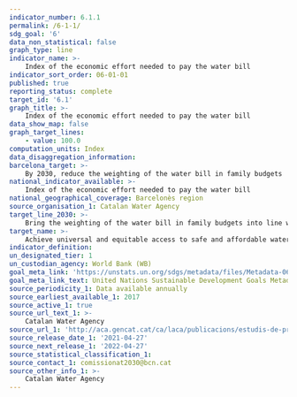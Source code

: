 ```yaml
---
indicator_number: 6.1.1
permalink: /6-1-1/
sdg_goal: '6'
data_non_statistical: false
graph_type: line
indicator_name: >-
    Index of the economic effort needed to pay the water bill
indicator_sort_order: 06-01-01
published: true
reporting_status: complete
target_id: '6.1'
graph_title: >-
    Index of the economic effort needed to pay the water bill
data_show_map: false
graph_target_lines:
    - value: 100.0
computation_units: Index
data_disaggregation_information: 
barcelona_target: >-
    By 2030, reduce the weighting of the water bill in family budgets 
national_indicator_available: >-
    Index of the economic effort needed to pay the water bill
national_geographical_coverage: Barcelonès region
source_organisation_1: Catalan Water Agency
target_line_2030: >-
    Bring the weighting of the water bill in family budgets into line with the average for Catalonia (index=100)
target_name: >-
    Achieve universal and equitable access to safe and affordable water for all
indicator_definition:
un_designated_tier: 1
un_custodian_agency: World Bank (WB)
goal_meta_link: 'https://unstats.un.org/sdgs/metadata/files/Metadata-06-01-01.pdf'
goal_meta_link_text: United Nations Sustainable Development Goals Metadata (pdf 894kB)
source_periodicity_1: Data available annually
source_earliest_available_1: 2017
source_active_1: true
source_url_text_1: >-
    Catalan Water Agency 
source_url_1: 'http://aca.gencat.cat/ca/laca/publicacions/estudis-de-preus-i-tarifes/'
source_release_date_1: '2021-04-27'
source_next_release_1: '2022-04-27'
source_statistical_classification_1: 
source_contact_1: comissionat2030@bcn.cat
source_other_info_1: >-
    Catalan Water Agency
---
```

